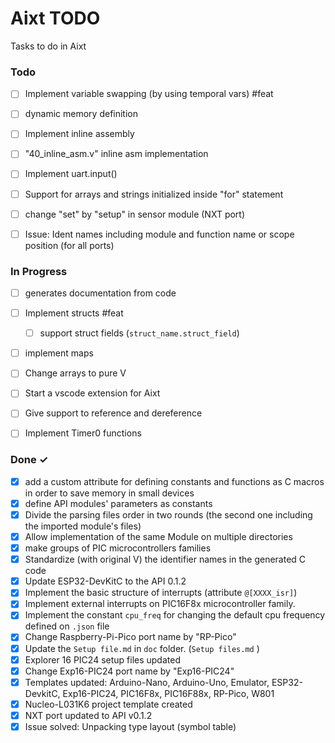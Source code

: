 # Aixt TODO

Tasks to do in Aixt


### Todo

- [ ] Implement variable swapping (by using temporal vars) #feat
- [ ] dynamic memory definition
- [ ] Implement inline assembly
- [ ] "40_inline_asm.v" inline asm implementation
- [ ] Implement uart.input()
- [ ] Support for arrays and strings initialized inside "for" statement
- [ ] change "set" by "setup" in sensor module (NXT port)
- [ ] Issue: Ident names including module and function name or scope position (for all ports)


### In Progress

- [ ] generates documentation from code
- [ ] Implement structs #feat
    - [ ] support struct fields (`struct_name.struct_field`)
- [ ] implement maps
- [ ] Change arrays to pure V
- [ ] Start a vscode extension for Aixt
- [ ] Give support to reference and dereference
- [ ] Implement Timer0 functions


### Done ✓

- [x] add a custom attribute for defining constants and functions as C macros in order to save memory in small devices
- [x] define API modules' parameters as constants
- [x] Divide the parsing files order in two rounds (the second one including the imported module's files)
- [x] Allow implementation of the same Module on multiple directories
- [x] make groups of PIC microcontrollers families
- [x] Standardize (with original V) the identifier names in the generated C code
- [x] Update ESP32-DevKitC to the API 0.1.2
- [x] Implement the basic structure of interrupts (attribute `@[XXXX_isr]`)
- [x] Implement external interrupts on PIC16F8x microcontroller family.
- [x] Implement the constant `cpu_freq` for changing the default cpu frequency defined on `.json` file
- [x] Change Raspberry-Pi-Pico port name by "RP-Pico"
- [x] Update the `Setup file.md` in `doc` folder. (`Setup files.md` )
- [x] Explorer 16 PIC24 setup files updated 
- [x] Change Exp16-PIC24 port name by "Exp16-PIC24"
- [x] Templates updated: Arduino-Nano, Arduino-Uno, Emulator, ESP32-DevkitC, Exp16-PIC24, PIC16F8x, PIC16F88x, RP-Pico, W801
- [x] Nucleo-L031K6 project template created
- [x] NXT port updated to API v0.1.2
- [x] Issue solved: Unpacking type layout (symbol table)